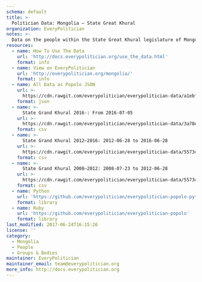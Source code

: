 ```yaml
---
schema: default
title: >-
  Politician Data: Mongolia — State Great Khural
organization: EveryPolitician
notes: >-
  Data on the people within the State Great Khural legislature of Mongolia.
resources:
  - name: How To Use The Data
    url: 'http://docs.everypolitician.org/use_the_data.html'
    format: info
  - name: View on EveryPolitician
    url: 'http://everypolitician.org/mongolia/'
    format: info
  - name: All Data as Popolo JSON
    url: >-
      https://cdn.rawgit.com/everypolitician/everypolitician-data/a1ebf00a5ba7834b0bf858f32c3641904e3ce87f/data/Mongolia/Assembly/ep-popolo-v1.0.json
    format: json
  - name: >-
      State Grand Khural 2016-: From 2016-07-05
    url: >-
      https://cdn.rawgit.com/everypolitician/everypolitician-data/3a78e3ec8af0f0c4c3b08d520c5ec29ce8430003/data/Mongolia/Assembly/term-2016.csv
    format: csv
  - name: >-
      State Grand Khural 2012–2016: 2012-06-28 to 2016-06-28
    url: >-
      https://cdn.rawgit.com/everypolitician/everypolitician-data/55734c9d70a9f15b3f2583ba4ac67904076a57cd/data/Mongolia/Assembly/term-2012.csv
    format: csv
  - name: >-
      State Grand Khural 2008–2012: 2008-07-23 to 2012-06-28
    url: >-
      https://cdn.rawgit.com/everypolitician/everypolitician-data/55734c9d70a9f15b3f2583ba4ac67904076a57cd/data/Mongolia/Assembly/term-2008.csv
    format: csv
  - name: Python
    url: 'https://github.com/everypolitician/everypolitician-popolo-python'
    format: library
  - name: Ruby
    url: 'https://github.com/everypolitician/everypolitician-popolo'
    format: library
last_modified: 2017-06-24T16:15:26
license: ''
category:
  - Mongolia
  - People
  - Groups & Bodies
maintainer: EveryPolitician
maintainer_email: team@everypolitician.org
more_info: http://docs.everypolitician.org
---
```

